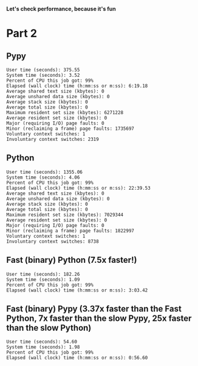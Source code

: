 
**Let's check performance, because it's fun**

# Part 2

## Pypy

    User time (seconds): 375.55
    System time (seconds): 3.52
    Percent of CPU this job got: 99%
    Elapsed (wall clock) time (h:mm:ss or m:ss): 6:19.18
    Average shared text size (kbytes): 0
    Average unshared data size (kbytes): 0
    Average stack size (kbytes): 0
    Average total size (kbytes): 0
    Maximum resident set size (kbytes): 6271228
    Average resident set size (kbytes): 0
    Major (requiring I/O) page faults: 0
    Minor (reclaiming a frame) page faults: 1735697
    Voluntary context switches: 1
    Involuntary context switches: 2319

## Python

    User time (seconds): 1355.06
    System time (seconds): 4.06
    Percent of CPU this job got: 99%
    Elapsed (wall clock) time (h:mm:ss or m:ss): 22:39.53
    Average shared text size (kbytes): 0
    Average unshared data size (kbytes): 0
    Average stack size (kbytes): 0
    Average total size (kbytes): 0
    Maximum resident set size (kbytes): 7029344
    Average resident set size (kbytes): 0
    Major (requiring I/O) page faults: 0
    Minor (reclaiming a frame) page faults: 1822997
    Voluntary context switches: 1
    Involuntary context switches: 8738

## Fast (binary) Python (7.5x faster!)

    User time (seconds): 182.26
    System time (seconds): 1.09
    Percent of CPU this job got: 99%
    Elapsed (wall clock) time (h:mm:ss or m:ss): 3:03.42


## Fast (binary) Pypy (3.37x faster than the Fast Python, 7x faster than the slow Pypy, 25x faster than the slow Python)

    User time (seconds): 54.60
    System time (seconds): 1.98
    Percent of CPU this job got: 99%
    Elapsed (wall clock) time (h:mm:ss or m:ss): 0:56.60
